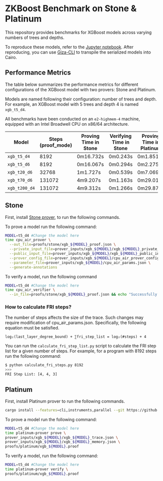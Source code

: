 # ZKBoost Benchmark on Stone & Platinum

This repository provides benchmarks for XGBoost models across varying numbers of trees and depths. 

To reproduce these models, refer to the [Jupyter notebook](xgb.ipynb). After reproducing, you can use [Giza-CLI](https://docs.gizatech.xyz/products/platform/resources/transpile) to transpile the serialized models into Cairo.

## Performance Metrics

The table below summarizes the performance metrics for different configurations of the XGBoost model with two provers: Stone and Platinum.

Models are named following their configuration: number of trees and depth. For example, an XGBoost model with 5 trees and depth 4 is named `xgb_t5_d4`.

All benchmarks have been conducted on an `e2-highmem-4` machine, equipped with an Intel Broadwell CPU on x86/64 architecture.

| Model         | Steps (proof_mode) | Proving Time in Stone | Verifying Time in Stone | Proving Time in Platinum | Verifying Time in Platinum | Verifying Onchain |
| ------------- | ------------------ | --------------------- | ----------------------- | ------------------------ | -------------------------- | ----------------- |
| `xgb_t5_d4`   | 8192               | 0m16.732s             | 0m0.243s                | 0m1.851s                 | 0m0.038s                   | TODO              |
| `xgb_t5_d6`   | 8192               | 0m16.067s             | 0m0.294s                | 0m2.275s                 | 0m0.037s                   | TODO              |
| `xgb_t20_d6`  | 32768              | 1m1.727s              | 0m0.539s                | 0m7.069s                 | 0m0.119s                   | TODO              |
| `xgb_t70_d6`  | 131072             | 4m9.207s              | 0m1.163s                | 0m29.017s                | 0m0.465s                   | TODO              |
| `xgb_t200_d4` | 131072             | 4m9.312s              | 0m1.266s                | 0m29.871s                | 0m0.468s                   | TODO              |

## Stone 

First, install [Stone prover](https://github.com/starkware-libs/stone-prover), to run the following commands.

To prove a model run the following command:
```bash
MODEL=t5_d4 #Change the model here
time cpu_air_prover \
  --out_file=proofs/stone/xgb_${MODEL}_proof.json \
  --private_input_file=prover_inputs/xgb_${MODEL}/xgb_${MODEL}_private_input.json \
  --public_input_file=prover_inputs/xgb_${MODEL}/xgb_${MODEL}_public_input.json \
  --prover_config_file=prover_inputs/xgb_${MODEL}/cpu_air_prover_config.json \
  --parameter_file=prover_inputs/xgb_${MODEL}/cpu_air_params.json \
  --generate-annotations
```

To verify a model, run the following command
```bash
MODEL=t5_d4 #Change the model here
time cpu_air_verifier \
  --in_file=proofs/stone/xgb_${MODEL}_proof.json && echo "Successfully verified proof."
```

### How to calculate FRI steps?
The number of steps affects the size of the trace. Such changes may require modification of cpu_air_params.json. Specifically, the following equation must be satisfied.
```
log₂(last_layer_degree_bound) + ∑fri_step_list = log₂(#steps) + 4
```

You can run the `calculate_fri_step_list.py` script to calculate the FRI step list for a given number of steps. 
For example, for a program with 8192 steps run the following command:
```bash
$ python calculate_fri_steps.py 8192
>>>
FRI Step List: [4, 4, 3]
```

## Platinum

First, install Platinum prover to run the following commands.
```bash
cargo install --features=cli,instruments,parallel --git https://github.com/lambdaclass/lambdaworks.git --rev fed12d6 cairo-platinum-prover
```

To prove a model run the following command:
```bash
MODEL=t5_d4 #Change the model here
time platinum-prover prove \
prover_inputs/xgb_${MODEL}/xgb_${MODEL}_trace.json \
prover_inputs/xgb_${MODEL}/xgb_${MODEL}_memory.json \
proofs/platinum/xgb_${MODEL}.proof 
```

To verify a model, run the following command:
```bash
MODEL=t5_d4 #Change the model here
time platinum-prover verify \
proofs/platinum/xgb_${MODEL}.proof 
```